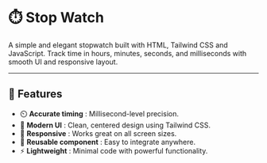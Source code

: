 # ⏱️ Stop Watch

A simple and elegant stopwatch built with HTML, Tailwind CSS and JavaScript. Track time in hours, minutes, seconds, and milliseconds with smooth UI and responsive layout.

---

## 🚀 Features  
- ⏲️ **Accurate timing** : Millisecond-level precision.  
- 🎨 **Modern UI** : Clean, centered design using Tailwind CSS.  
- 📱 **Responsive** : Works great on all screen sizes.  
- 🧩 **Reusable component** : Easy to integrate anywhere.  
- ⚡ **Lightweight** : Minimal code with powerful functionality.
